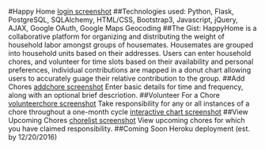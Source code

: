 #Happy Home
[login screenshot](http://imgur.com/eynlDmy)
##Technologies used:
Python, Flask, PostgreSQL, SQLAlchemy, HTML/CSS, Bootstrap3, Javascript, jQuery, AJAX, Google OAuth, Google Maps Geocoding
##The Gist:
HappyHome is a collaborative platform for organizing and distributing the weight of household labor amongst groups of housemates. Housemates are grouped into household units based on their addresses. Users can enter household chores, and volunteer for time slots based on their availability and personal preferences, individual contributions are mapped in a donut chart allowing users to accurately guage their relative contribution to the group.
##Add Chores
[addchore screenshot]()
Enter basic details for time and frequency, along with an optional brief descriotion.
##Volunteer For a Chore
[volunteerchore screenshot]()
Take responsibility for any or all instances of a chore throughout a one-month cycle
[interactive chart screenshot]()
##View Upcoming Chores
[chorelist screenshot]()
View upcoming chores for which you have claimed responsibility.
##Coming Soon
Heroku deployment (est. by 12/20/2016)